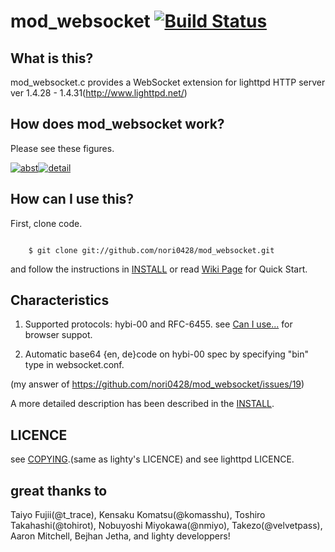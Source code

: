 mod_websocket [![Build Status](https://travis-ci.org/nori0428/mod_websocket.png?branch=master)](https://travis-ci.org/nori0428/mod_websocket)
=============

What is this?
-------

mod_websocket.c provides a WebSocket extension for lighttpd HTTP server ver 1.4.28 - 1.4.31(http://www.lighttpd.net/)

How does mod_websocket work?
------

Please see these figures.

[![abst](https://lh3.googleusercontent.com/-mybZ2qfyAek/S4JcS6DpUtI/AAAAAAAAAFk/6JjcPLk_6PE/s144/demo_sequence.jpg)](https://picasaweb.google.com/lh/photo/KnX-73pr7ApCabc9NqBqNQ?feat=directlink)[![detail](https://lh5.googleusercontent.com/-C56_ous2TEI/S4JTaajRaRI/AAAAAAAAAFc/n5o5oYfYjMU/s144/websocket-mod_websocket-flow.jpg)](https://picasaweb.google.com/lh/photo/fb97lbN-O1Q5VkfJXyqN2w?feat=directlink)

How can I use this?
------

First, clone code.

<code>
    $ git clone git://github.com/nori0428/mod_websocket.git
</code>

and follow the instructions in [INSTALL](https://github.com/nori0428/mod_websocket/blob/feature/configparser/INSTALL) or read [Wiki Page](https://github.com/nori0428/mod_websocket/wiki/_pages) for Quick Start.

Characteristics
------

1. Supported protocols: hybi-00 and RFC-6455.
   see [Can I use...](http://caniuse.com/#feat=websockets) for  browser suppot.

2. Automatic base64 {en, de}code on hybi-00 spec by specifying "bin" type in websocket.conf.

  (my answer of https://github.com/nori0428/mod_websocket/issues/19)

  A more detailed description has been described in the [INSTALL](https://github.com/nori0428/mod_websocket/blob/feature/configparser/INSTALL).

LICENCE
------

see  [COPYING](https://github.com/nori0428/mod_websocket/blob/feature/configparser/COPYING).(same as lighty's LICENCE) and see lighttpd LICENCE.

great thanks to
------

Taiyo Fujii(@t_trace), Kensaku Komatsu(@komasshu), Toshiro Takahashi(@tohirot), Nobuyoshi Miyokawa(@nmiyo), Takezo(@velvetpass), Aaron Mitchell, Bejhan Jetha,
and lighty developpers!
